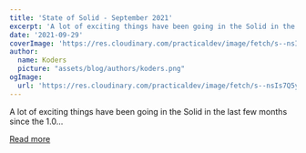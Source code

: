 ```yaml
---
title: 'State of Solid - September 2021'
excerpt: 'A lot of exciting things have been going in the Solid in the last few months since the 1.0...'
date: '2021-09-29'
coverImage: 'https://res.cloudinary.com/practicaldev/image/fetch/s--nsIs7Q5y--/c_imagga_scale,f_auto,fl_progressive,h_420,q_auto,w_1000/https://dev-to-uploads.s3.amazonaws.com/uploads/articles/1u8dtcgdph36jbebhi3y.png'
author:
  name: Koders
  picture: "assets/blog/authors/koders.png"
ogImage:
  url: 'https://res.cloudinary.com/practicaldev/image/fetch/s--nsIs7Q5y--/c_imagga_scale,f_auto,fl_progressive,h_420,q_auto,w_1000/https://dev-to-uploads.s3.amazonaws.com/uploads/articles/1u8dtcgdph36jbebhi3y.png'
---
```


A lot of exciting things have been going in the Solid in the last few months since the 1.0...

[Read more](https://dev.to/ryansolid/state-of-solid-september-2021-4mi2)

